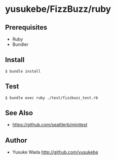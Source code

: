 # yusukebe/FizzBuzz/ruby

## Prerequisites

* Ruby
* Bundler

## Install

```
$ bundle install
```

## Test

```
$ bundle exec ruby ./test/fizzbuzz_test.rb
```

## See Also

* <https://github.com/seattlerb/minitest>

## Author

* Yusuke Wada <http://github.com/yusukebe>

